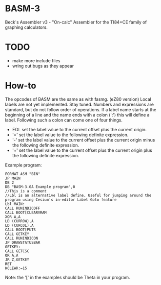 # BASM-3
Beck's Assembler v3 - "On-calc" Assembler for the TI84+CE family of graphing calculators.

# TODO
- make more include files
- wring out bugs as they appear

# How-to

The opcodes of BASM are the same as with fasmg. (eZ80 version)
Local labels are not yet implemented. Stay tuned.
Numbers and expressions are standard, but do not follow order of operations.
If a label name starts at the beginning of a line and the name ends with a colon (':') this will define a label.
Following such a colon can come one of four things.
- EOL	set the label value to the current offset plus the current origin.
- '='	set the label value to the following definite expression.
- '-'	set the label value to the current offset plus the current origin minus the following definite expression.
- '+'	set the label value to the current offset plus the current origin plus the following definite expression.


Example program:
```
FORMAT ASM "BIN"
JP MAIN
DB 2
DB "BASM-3.0A Example program",0
//This is a comment
//Lbl is an alternative label define. Useful for jumping around the program using Cesium's in-editor Label Goto feature
Lbl MAIN:
CALL RUNINDICOFF
CALL BOOT[CLEARVRAM
XOR A,A
LD (CURROW),A
LD (CURCOL),A
CALL BOOT[PUTS
CALL GETKEY
CALL RUNINDICON
JP DRAWSTATUSBAR
GETKEY:
CALL GETCSC
OR A,A
JR Z,GETKEY
RET
KCLEAR:=15
```

Note: the '[' in the examples should be Theta in your program.

